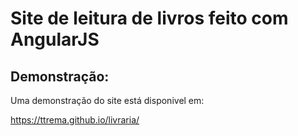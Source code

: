 ﻿# Site de leitura de livros feito com AngularJS


## Demonstração:

Uma demonstração do site está disponivel em:

https://ttrema.github.io/livraria/
